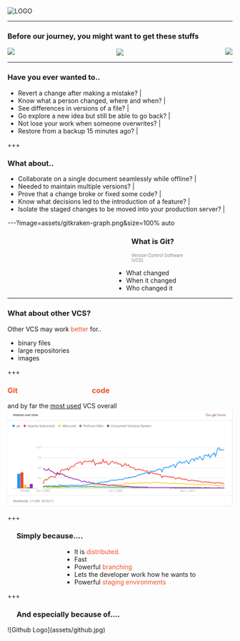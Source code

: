 ![LOGO](https://cdn.discordapp.com/attachments/233002612264271872/346271519678136330/FCCGGit_Workshop_2.png)

---
 
### Before our journey, you might want to get these stuffs

<div class="icons" align="center">
 <img src="https://raw.githubusercontent.com/gmcaguilar/Git-Workshop/pitch-develop/assets/git.png" align="right" style="float:right"/>
 <img src="https://raw.githubusercontent.com/gmcaguilar/Git-Workshop/pitch-develop/assets/gitkraken.png"  align="left" style="float:left" />
 <div id="content" align="center"> 
     <img src="https://raw.githubusercontent.com/gmcaguilar/Git-Workshop/pitch-develop/assets/sublimetext.png"  align="center" />
 </div>
</div>

---

### Have you ever wanted to..
- Revert a change after making a mistake?  |
- Know what a person changed, where and when?  |
- See differences in versions of a file?  |
- Go explore a new idea but still be able to go back?  |
- Not lose your work when someone overwrites?  |
- Restore from a backup 15 minutes ago?  |

+++

### What about..
- Collaborate on a single document seamlessly while offline? |
- Needed to maintain multiple versions?  |
- Prove that a change broke or fixed some code?  |
- Know what decisions led to the introduction of a feature? |
- Isolate the staged changes to be moved into your production server? |


---?image=assets/gitkraken-graph.png&size=100% auto

<h3 style="text-align:left;margin-left:55%">What is Git?</h3>
<p style="text-align:left;color:grey;margin-left:55%;font-size:.7em">Version Control Software <br />(VCS)<p>
<ul style="text-align:left;margin-left:48%">
    <li>What changed</li>  <!-- .element: class="fragment" -->
    <li>When it changed</li>  <!-- .element: class="fragment" -->
    <li>Who changed it</li>  <!-- .element: class="fragment" -->
</ul>

---

### What about other VCS?

Other VCS may work <span style="color:#f04e29">better</span> for..
- binary files
- large repositories
- images

+++

<h3 style="color:white"><span style="color:#f04e29">Git</span> is best for text files (<span style="color:#f04e29">code</span>)</h3>

and by far the [most used](https://trends.google.com/trends/explore?date=all&q=%2Fm%2F05vqwg,%2Fm%2F012ct9,%2Fm%2F08441_,%2Fm%2F08w6d6,%2Fm%2F09d6g&hl=en-US) VCS overall  
![VCS Popularity](assets/google-trends.png)

+++

<h3 style="text-align:left;margin-left:4%">Simply because....</h3>
<ul style="text-align:left;margin-left:25%">
    <li>It is <span style="color:#f04e29">distributed.</span></li>  
    <li>Fast</li>  
    <li>Powerful <span style="color:#f04e29">branching</span></li> 
    <li>Lets the developer work how he wants to</li>  
    <li>Powerful <span style="color:#f04e29">staging environments</span></li>
</ul>

+++

<h3 style="text-align:left;margin-left:4%">And especially because of....</h3>
![Github Logo](assets/github.jpg)

<!-- ---?image=assets/gitsvg.gif&size=100% auto

<h3 style="text-align:left;margin-left:55%"> Git gud!</h3> -->

